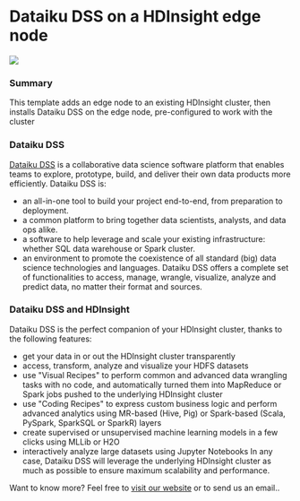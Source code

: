 # Dataiku DSS on a HDInsight edge node

<a href="https://portal.azure.com/#create/Microsoft.Template/uri/TBD.json" target="_blank">
    <img src="http://azuredeploy.net/deploybutton.png"/>
</a>

### Summary
This template adds an edge node to an existing HDInsight cluster, then installs Dataiku DSS on the edge node, pre-configured to work with the cluster

### Dataiku DSS
<a href="http://www.dataiku.com/dss/">Dataiku DSS</a> is a collaborative data science software platform that enables teams to explore, prototype, build, and deliver their own data products more efficiently.
Dataiku DSS is:
* an all-in-one tool to build your project end-to-end, from preparation to deployment.
* a common platform to bring together data scientists, analysts, and data ops alike.
* a software to help leverage and scale your existing infrastructure: whether SQL data warehouse or Spark cluster.
* an environment to promote the coexistence of all standard (big) data science technologies and languages.
Dataiku DSS offers a complete set of functionalities to access, manage, wrangle, visualize, analyze and predict data, no matter their format and sources. 

### Dataiku DSS and HDInsight
Dataiku DSS is the perfect companion of your HDInsight cluster, thanks to the following features:
* get your data in or out the HDInsight cluster transparently
* access, transform, analyze and visualize your HDFS datasets
* use "Visual Recipes" to perform common and advanced data wrangling tasks with no code, and automatically turned them into MapReduce or Spark jobs pushed to the underlying HDInsight cluster
* use "Coding Recipes" to express custom business logic and perform advanced analytics using MR-based (Hive, Pig) or Spark-based (Scala, PySpark, SparkSQL or SparkR) layers
* create supervised or unsupervised machine learning models in a few clicks using MLLib or H2O
* interactively analyze large datasets using Jupyter Notebooks
In any case, Dataiku DSS will leverage the underlying HDInsight cluster as much as possible to ensure maximum scalability and performance. 

Want to know more? Feel free to <a href="http://www.dataiku.com/">visit our website</a> or to <a mailto="contact@dataiku.com">send us an email.</a>. 